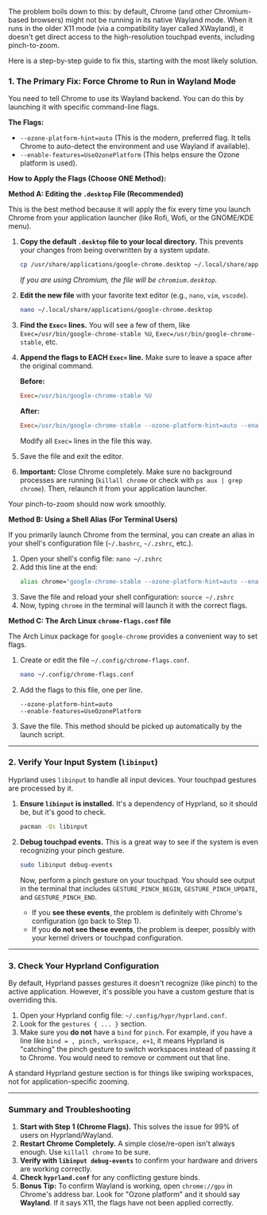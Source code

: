 The problem boils down to this: by default, Chrome (and other Chromium-based browsers) might not be running in its native Wayland mode. When it runs in the older X11 mode (via a compatibility layer called XWayland), it doesn't get direct access to the high-resolution touchpad events, including pinch-to-zoom.

Here is a step-by-step guide to fix this, starting with the most likely solution.

### 1. The Primary Fix: Force Chrome to Run in Wayland Mode

You need to tell Chrome to use its Wayland backend. You can do this by launching it with specific command-line flags.

**The Flags:**
*   `--ozone-platform-hint=auto` (This is the modern, preferred flag. It tells Chrome to auto-detect the environment and use Wayland if available).
*   `--enable-features=UseOzonePlatform` (This helps ensure the Ozone platform is used).

**How to Apply the Flags (Choose ONE Method):**

**Method A: Editing the `.desktop` File (Recommended)**

This is the best method because it will apply the fix every time you launch Chrome from your application launcher (like Rofi, Wofi, or the GNOME/KDE menu).

1.  **Copy the default `.desktop` file to your local directory.** This prevents your changes from being overwritten by a system update.
    ```bash
    cp /usr/share/applications/google-chrome.desktop ~/.local/share/applications/
    ```
    *If you are using Chromium, the file will be `chromium.desktop`.*

2.  **Edit the new file** with your favorite text editor (e.g., `nano`, `vim`, `vscode`).
    ```bash
    nano ~/.local/share/applications/google-chrome.desktop
    ```

3.  **Find the `Exec=` lines.** You will see a few of them, like `Exec=/usr/bin/google-chrome-stable %U`, `Exec=/usr/bin/google-chrome-stable`, etc.

4.  **Append the flags to EACH `Exec=` line.** Make sure to leave a space after the original command.

    **Before:**
    ```ini
    Exec=/usr/bin/google-chrome-stable %U
    ```
    **After:**
    ```ini
    Exec=/usr/bin/google-chrome-stable --ozone-platform-hint=auto --enable-features=UseOzonePlatform %U
    ```
    Modify all `Exec=` lines in the file this way.

5.  Save the file and exit the editor.

6.  **Important:** Close Chrome completely. Make sure no background processes are running (`killall chrome` or check with `ps aux | grep chrome`). Then, relaunch it from your application launcher.

Your pinch-to-zoom should now work smoothly.

**Method B: Using a Shell Alias (For Terminal Users)**

If you primarily launch Chrome from the terminal, you can create an alias in your shell's configuration file (`~/.bashrc`, `~/.zshrc`, etc.).

1.  Open your shell's config file: `nano ~/.zshrc`
2.  Add this line at the end:
    ```bash
    alias chrome="google-chrome-stable --ozone-platform-hint=auto --enable-features=UseOzonePlatform"
    ```
3.  Save the file and reload your shell configuration: `source ~/.zshrc`
4.  Now, typing `chrome` in the terminal will launch it with the correct flags.

**Method C: The Arch Linux `chrome-flags.conf` file**

The Arch Linux package for `google-chrome` provides a convenient way to set flags.

1.  Create or edit the file `~/.config/chrome-flags.conf`.
    ```bash
    nano ~/.config/chrome-flags.conf
    ```
2.  Add the flags to this file, one per line.
    ```
    --ozone-platform-hint=auto
    --enable-features=UseOzonePlatform
    ```
3.  Save the file. This method should be picked up automatically by the launch script.

---

### 2. Verify Your Input System (`libinput`)

Hyprland uses `libinput` to handle all input devices. Your touchpad gestures are processed by it.

1.  **Ensure `libinput` is installed.** It's a dependency of Hyprland, so it should be, but it's good to check.
    ```bash
    pacman -Qs libinput
    ```

2.  **Debug touchpad events.** This is a great way to see if the system is even recognizing your pinch gesture.
    ```bash
    sudo libinput debug-events
    ```
    Now, perform a pinch gesture on your touchpad. You should see output in the terminal that includes `GESTURE_PINCH_BEGIN`, `GESTURE_PINCH_UPDATE`, and `GESTURE_PINCH_END`.

    *   If you **see these events**, the problem is definitely with Chrome's configuration (go back to Step 1).
    *   If you **do not see these events**, the problem is deeper, possibly with your kernel drivers or touchpad configuration.

---

### 3. Check Your Hyprland Configuration

By default, Hyprland passes gestures it doesn't recognize (like pinch) to the active application. However, it's possible you have a custom gesture that is overriding this.

1.  Open your Hyprland config file: `~/.config/hypr/hyprland.conf`.
2.  Look for the `gestures { ... }` section.
3.  Make sure you **do not** have a `bind` for `pinch`. For example, if you have a line like `bind = , pinch, workspace, e+1`, it means Hyprland is "catching" the pinch gesture to switch workspaces instead of passing it to Chrome. You would need to remove or comment out that line.

A standard Hyprland gesture section is for things like swiping workspaces, not for application-specific zooming.

---

### Summary and Troubleshooting

1.  **Start with Step 1 (Chrome Flags).** This solves the issue for 99% of users on Hyprland/Wayland.
2.  **Restart Chrome Completely.** A simple close/re-open isn't always enough. Use `killall chrome` to be sure.
3.  **Verify with `libinput debug-events`** to confirm your hardware and drivers are working correctly.
4.  **Check `hyprland.conf`** for any conflicting gesture binds.
5.  **Bonus Tip:** To confirm Wayland is working, open `chrome://gpu` in Chrome's address bar. Look for "Ozone platform" and it should say **Wayland**. If it says X11, the flags have not been applied correctly.